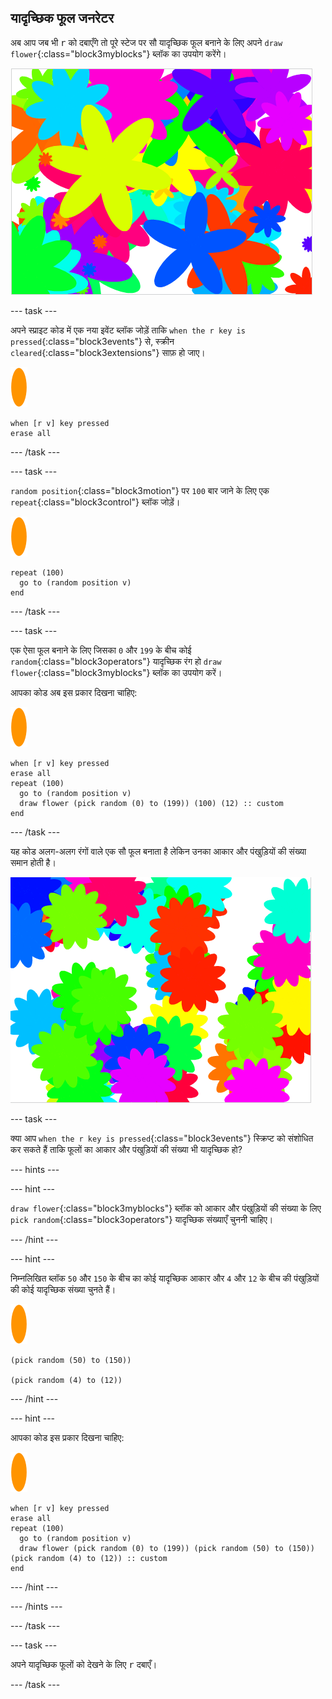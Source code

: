 ## यादृच्छिक फूल जनरेटर

अब आप जब भी <kbd>r</kbd> को दबाएँगे तो पूरे स्टेज पर सौ यादृच्छिक फूल बनाने के लिए अपने `draw flower`{:class="block3myblocks"} ब्लॉक का उपयोग करेंगे।

![यादृच्छिक फूल](images/flower-random.png)

\--- task \---

अपने स्प्राइट कोड में एक नया इवेंट ब्लॉक जोड़ें ताकि `when the r key is pressed`{:class="block3events"} से, स्क्रीन `cleared`{:class="block3extensions"} साफ़ हो जाए।

![फूल स्प्राइट](images/flower-sprite.png)

```blocks3
when [r v] key pressed
erase all
```

\--- /task \---

\--- task \---

`random position`{:class="block3motion"} पर `100` बार जाने के लिए एक `repeat`{:class="block3control"} ब्लॉक जोड़ें।

![फूल स्प्राइट](images/flower-sprite.png)

```blocks3
repeat (100)
  go to (random position v)
end
```

\--- /task \---

\--- task \---

एक ऐसा फूल बनाने के लिए जिसका `0` और `199` के बीच कोई `random`{:class="block3operators"} यादृच्छिक रंग हो `draw flower`{:class="block3myblocks"} ब्लॉक का उपयोग करें।

आपका कोड अब इस प्रकार दिखना चाहिए:

![फूल स्प्राइट](images/flower-sprite.png)

```blocks3
when [r v] key pressed
erase all
repeat (100) 
  go to (random position v)
  draw flower (pick random (0) to (199)) (100) (12) :: custom
end
```

\--- /task \---

यह कोड अलग-अलग रंगों वाले एक सौ फूल बनाता है लेकिन उनका आकार और पंखुड़ियों की संख्या समान होती है।

![केवल यादृच्छिक रंगों के साथ फूल](images/flower-random-colour.png)

\--- task \---

क्या आप `when the r key is pressed`{:class="block3events"} स्क्रिप्ट को संशोधित कर सकते हैं ताकि फूलों का आकार और पंखुड़ियों की संख्या भी यादृच्छिक हो?

\--- hints \---

\--- hint \---

`draw flower`{:class="block3myblocks"} ब्लॉक को आकार और पंखुड़ियों की संख्या के लिए `pick random`{:class="block3operators"} यादृच्छिक संख्याएँ चुननी चाहिए।

\--- /hint \---

\--- hint \---

निम्नलिखित ब्लॉक `50` और `150` के बीच का कोई यादृच्छिक आकार और `4` और `12` के बीच की पंखुड़ियों की कोई यादृच्छिक संख्या चुनते हैं।

![फूल स्प्राइट](images/flower-sprite.png)

```blocks3
(pick random (50) to (150))

(pick random (4) to (12))
```

\--- /hint \---

\--- hint \---

आपका कोड इस प्रकार दिखना चाहिए:

![फूल स्प्राइट](images/flower-sprite.png)

```blocks3
when [r v] key pressed
erase all
repeat (100) 
  go to (random position v)
  draw flower (pick random (0) to (199)) (pick random (50) to (150)) (pick random (4) to (12)) :: custom
end
```

\--- /hint \---

\--- /hints \---

\--- /task \---

\--- task \---

अपने यादृच्छिक फूलों को देखने के लिए <kbd>r</kbd> दबाएँ।

\--- /task \---